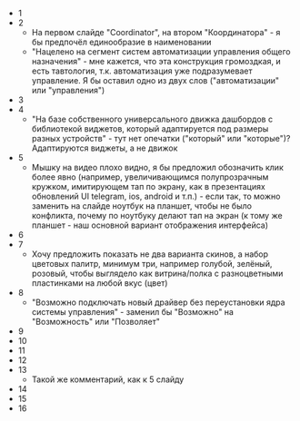 * 1
* 2
	* На первом слайде "Coordinator", на втором "Координатора" - я бы предпочёл единообразие в наименовании
	* "Нацелено на сегмент систем автоматизации управления общего назначения" - мне кажется, что эта конструкция громоздкая, и есть тавтология, т.к. автоматизация уже подразумевает управление. Я бы оставил одно из двух слов ("автоматизации" или "управления")
* 3
* 4
	* "На базе собственного универсального движка дашбордов с библиотекой виджетов, который адаптируется под размеры разных устройств" - тут нет опечатки ("который" или "которые")? Адаптируются виджеты, а не движок
* 5
	* Мышку на видео плохо видно, я бы предложил обозначить клик более явно (например, увеличивающимся полупрозрачным кружком, имитирующем тап по экрану, как в презентациях обновлений UI telegram, ios, android и т.п.) - если так, то можно заменить на слайде ноутбук на планшет, чтобы не было конфликта, почему по ноутбуку делают тап на экран (к тому же планшет - наш основной вариант отображения интерфейса)
* 6
* 7
	* Хочу предложить показать не два варианта скинов, а набор цветовых палитр, минимум три, например голубой, зелёный, розовый, чтобы выглядело как витрина/полка с разноцветными пластинками на любой вкус (цвет)
* 8
	* "Возможно подключать новый драйвер без переустановки ядра системы управления" - заменил бы "Возможно" на "Возможность" или "Позволяет"
* 9
* 10
* 11
* 12
* 13
	* Такой же комментарий, как к 5 слайду
* 14
* 15
* 16